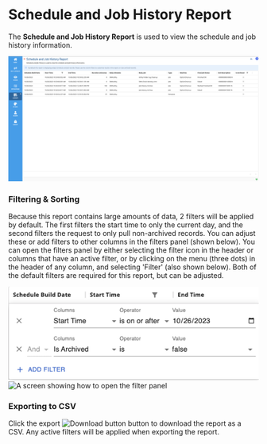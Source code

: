 # Schedule and Job History Report

The **Schedule and Job History Report** is used to view the schedule and job history information.

![A screen showing the Schedule and Job History Report](../../../../../Resources/Images/SM/Library/Reporting/ScheduleJobReport.png "Audit History Report")

### Filtering & Sorting

Because this report contains large amounts of data, 2 filters will be applied by default. The first filters the start time to only the current day, and the second filters the request to only pull non-archived records. You can adjust these or add filters to other columns in the filters panel (shown below). You can open the filters panel by either selecting the filter icon in the header or columns that have an active filter, or by clicking on the menu (three dots) in the header of any column, and selecting 'Filter' (also shown below). Both of the default filters are required for this report, but can be adjusted.

 ![A screen showing how to open the filter panel](../../../../../Resources/Images/SM/Library/Reporting/ScheduleJobFilterPanel.png "Filter Panel") ![A screen showing how to open the filter panel](../../../../../Resources/Images/SM/Library/Reporting/FilterMenu.png "Column Menu")

### Exporting to CSV

Click the export ![Download button](../../../../../Resources/Images/SM/Library/Logs/Download-Button.png "Export") button to download the report as a CSV. Any active filters will be applied when exporting the report.
